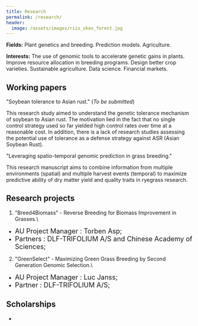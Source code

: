 ```yaml
---
title: Research
permalink: /research/
header:
  image: /assets/images/riis_skov_forest.jpg
---
```


**Fields:** Plant genetics and breeding. Prediction models. Agriculture.

**Interests:** The use of genomic tools to accelerate genetic gains in plants. Improve resource allocation in breeding programs. Design better crop varieties. Sustainable agriculture. Data science. Financial markets.

## Working papers

"Soybean tolerance to Asian rust." (*To be submitted*)

This research study aimed to understand the genetic tolerance mechanism of soybean to Asian rust. The motivation lied in the fact that no single control strategy used so far yielded high control rates over time at a reasonable cost. In addition, there is a lack of research studies assessing the potential use of tolerance as a defense strategy against ASR (Asian Soybean Rust).

"Leveraging spatio-temporal genomic prediction in grass breeding."

This research manuscript aims to combine information from multiple environments (spatial) and multiple harvest events (temporal) to maximize predictive ability of dry matter yield and quality traits in ryegrass research.


## Research projects

1. "Breed4Biomass" - Reverse Breeding for Biomass Improvement in Grasses.\
  * <font size="4"> AU Project Manager : Torben Asp; </font>
  * <font size="4"> Partners : DLF-TRIFOLIUM A/S and Chinese Academy of Sciences; </font>
2. "GreenSelect" - Maximizing Green Grass Breeding by Second Generation Genomic Selection.\
  * <font size="4"> AU Project Manager : Luc Janss; </font>
  * <font size="4"> Partner : DLF-TRIFOLIUM A/S; </font>

## Scholarships

*

